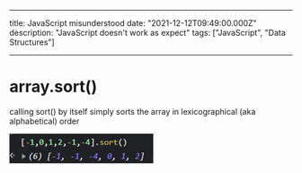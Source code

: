 
---
title: JavaScript misunderstood 
date: "2021-12-12T09:49:00.000Z"
description: "JavaScript doesn't work as expect"
tags: ["JavaScript", "Data Structures"]

---

# array.sort()
calling sort() by itself simply sorts the array in lexicographical (aka alphabetical) order

![sort](./sort.png)